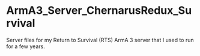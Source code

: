 # ArmA3_Server_ChernarusRedux_Survival
Server files for my Return to Survival (RTS) ArmA 3 server that I used to run for a few years.

